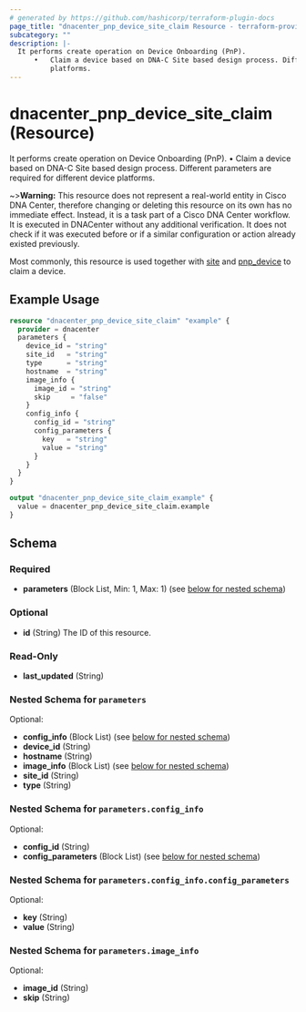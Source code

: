 ```yaml
---
# generated by https://github.com/hashicorp/terraform-plugin-docs
page_title: "dnacenter_pnp_device_site_claim Resource - terraform-provider-dnacenter"
subcategory: ""
description: |-
  It performs create operation on Device Onboarding (PnP).
      •   Claim a device based on DNA-C Site based design process. Different parameters are required for different device
          platforms.
---
```


# dnacenter_pnp_device_site_claim (Resource)

It performs create operation on Device Onboarding (PnP).
	•	Claim a device based on DNA-C Site based design process. Different parameters are required for different device
		platforms.

~>**Warning:**
This resource does not represent a real-world entity in Cisco DNA Center, therefore changing or deleting this resource on its own has no immediate effect.
Instead, it is a task part of a Cisco DNA Center workflow. It is executed in DNACenter without any additional verification. It does not check if it was executed before or if a similar configuration or action already existed previously.

Most commonly, this resource is used together with [site](./site.md) and [pnp_device](./pnp_device.md) to claim a device.

## Example Usage

```terraform
resource "dnacenter_pnp_device_site_claim" "example" {
  provider = dnacenter
  parameters {
    device_id = "string"
    site_id   = "string"
    type      = "string"
    hostname  = "string"
    image_info {
      image_id = "string"
      skip     = "false"
    }
    config_info {
      config_id = "string"
      config_parameters {
        key   = "string"
        value = "string"
      }
    }
  }
}

output "dnacenter_pnp_device_site_claim_example" {
  value = dnacenter_pnp_device_site_claim.example
}
```

<!-- schema generated by tfplugindocs -->
## Schema

### Required

- **parameters** (Block List, Min: 1, Max: 1) (see [below for nested schema](#nestedblock--parameters))

### Optional

- **id** (String) The ID of this resource.

### Read-Only

- **last_updated** (String)

<a id="nestedblock--parameters"></a>
### Nested Schema for `parameters`

Optional:

- **config_info** (Block List) (see [below for nested schema](#nestedblock--parameters--config_info))
- **device_id** (String)
- **hostname** (String)
- **image_info** (Block List) (see [below for nested schema](#nestedblock--parameters--image_info))
- **site_id** (String)
- **type** (String)

<a id="nestedblock--parameters--config_info"></a>
### Nested Schema for `parameters.config_info`

Optional:

- **config_id** (String)
- **config_parameters** (Block List) (see [below for nested schema](#nestedblock--parameters--config_info--config_parameters))

<a id="nestedblock--parameters--config_info--config_parameters"></a>
### Nested Schema for `parameters.config_info.config_parameters`

Optional:

- **key** (String)
- **value** (String)



<a id="nestedblock--parameters--image_info"></a>
### Nested Schema for `parameters.image_info`

Optional:

- **image_id** (String)
- **skip** (String)


